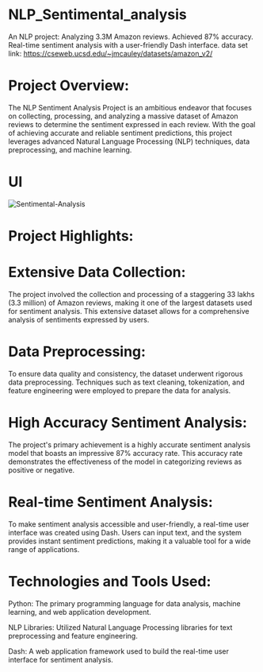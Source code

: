 # NLP_Sentimental_analysis
An NLP project: Analyzing 3.3M Amazon reviews. Achieved 87% accuracy. Real-time sentiment analysis with a user-friendly Dash interface.
data set link: https://cseweb.ucsd.edu/~jmcauley/datasets/amazon_v2/
# Project Overview:

The NLP Sentiment Analysis Project is an ambitious endeavor that focuses on collecting, processing, and analyzing a massive dataset of Amazon reviews to determine the sentiment expressed in each review. With the goal of achieving accurate and reliable sentiment predictions, this project leverages advanced Natural Language Processing (NLP) techniques, data preprocessing, and machine learning.

# UI
![Sentimental-Analysis](https://github.com/inbatamilan573/NLP_Sentimental_analysis/assets/61960466/c09f6ea8-c2ef-4838-9632-bfff8ef55ffc)

# Project Highlights:

# Extensive Data Collection: 
The project involved the collection and processing of a staggering 33 lakhs (3.3 million) of Amazon reviews, making it one of the largest datasets used for sentiment analysis. This extensive dataset allows for a comprehensive analysis of sentiments expressed by users.

# Data Preprocessing: 
To ensure data quality and consistency, the dataset underwent rigorous data preprocessing. Techniques such as text cleaning, tokenization, and feature engineering were employed to prepare the data for analysis.

# High Accuracy Sentiment Analysis: 
The project's primary achievement is a highly accurate sentiment analysis model that boasts an impressive 87% accuracy rate. This accuracy rate demonstrates the effectiveness of the model in categorizing reviews as positive or negative.

# Real-time Sentiment Analysis:
To make sentiment analysis accessible and user-friendly, a real-time user interface was created using Dash. Users can input text, and the system provides instant sentiment predictions, making it a valuable tool for a wide range of applications.

# Technologies and Tools Used:

Python: The primary programming language for data analysis, machine learning, and web application development.

NLP Libraries: Utilized Natural Language Processing libraries for text preprocessing and feature engineering.

Dash: A web application framework used to build the real-time user interface for sentiment analysis.
